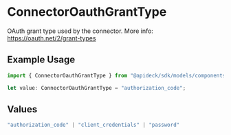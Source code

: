 # ConnectorOauthGrantType

OAuth grant type used by the connector. More info: https://oauth.net/2/grant-types

## Example Usage

```typescript
import { ConnectorOauthGrantType } from "@apideck/sdk/models/components";

let value: ConnectorOauthGrantType = "authorization_code";
```

## Values

```typescript
"authorization_code" | "client_credentials" | "password"
```